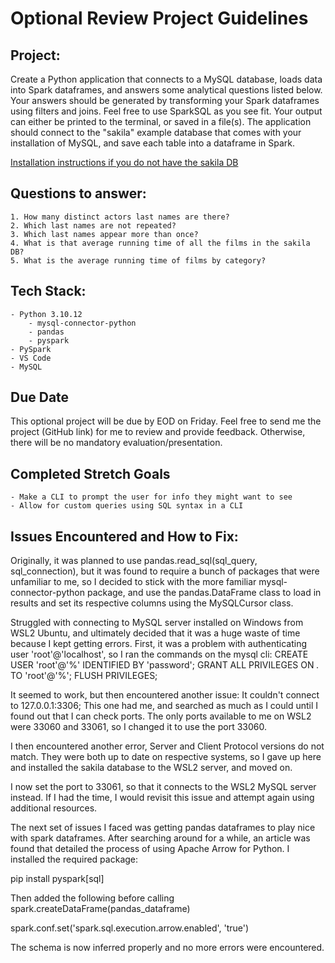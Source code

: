 # Optional Review Project Guidelines

## Project:
Create a Python application that connects to a MySQL database,
loads data into Spark dataframes, and answers some analytical questions listed below. 
Your answers should be generated by transforming your Spark dataframes using
filters and joins. Feel free to use SparkSQL as you see fit. Your output
can either be printed to the terminal, or saved in a file(s).
The application should connect to the "sakila" example database that comes with
your installation of MySQL, and save each table into a dataframe in Spark.

[Installation instructions if you do not have the sakila DB](https://dev.mysql.com/doc/sakila/en/sakila-installation.html)


## Questions to answer:

    1. How many distinct actors last names are there?
    2. Which last names are not repeated?
    3. Which last names appear more than once?
    4. What is that average running time of all the films in the sakila DB?
    5. What is the average running time of films by category?

## Tech Stack:
    - Python 3.10.12
        - mysql-connector-python
        - pandas
        - pyspark
    - PySpark
    - VS Code
    - MySQL

## Due Date

This optional project will be due by EOD on Friday. Feel free to send me the project (GitHub link)
for me to review and provide feedback. Otherwise, there will be no mandatory evaluation/presentation.

## Completed Stretch Goals

    - Make a CLI to prompt the user for info they might want to see
    - Allow for custom queries using SQL syntax in a CLI

## Issues Encountered and How to Fix:

Originally, it was planned to use pandas.read_sql(sql_query, sql_connection), but it was found to require a bunch of packages that were unfamiliar to me, so 
I decided to stick with the more familiar mysql-connector-python package, and use the pandas.DataFrame class to load in results and set its respective columns using the MySQLCursor class.

Struggled with connecting to MySQL server installed on Windows from WSL2 Ubuntu, and 
ultimately decided that it was a huge waste of time because I kept getting errors. 
First, it was a problem with authenticating user 'root'@'localhost', so I ran the commands on the mysql cli: 
CREATE USER 'root'@'%' IDENTIFIED BY 'password'; 
GRANT ALL PRIVILEGES ON *.* TO 'root'@'%';
FLUSH PRIVILEGES;

It seemed to work, but then encountered another issue: It couldn't connect to 127.0.0.1:3306; 
This one had me, and searched as much as I could until I found out that I can check ports. 
The only ports available to me on WSL2 were 33060 and 33061, so I changed it to use the port 33060. 

I then encountered another error, Server and Client Protocol versions do not match. 
They were both up to date on respective systems, so I gave up here and installed the 
sakila database to the WSL2 server, and moved on. 

I now set the port to 33061, so that it connects to the WSL2 MySQL server instead. If I had the time, 
I would revisit this issue and attempt again using additional resources. 

The next set of issues I faced was getting pandas dataframes to play nice with spark dataframes. 
After searching around for a while, an article was found that detailed the process of using Apache Arrow 
for Python. I installed the required package:

pip install pyspark[sql] 

Then added the following before calling spark.createDataFrame(pandas_dataframe)

spark.conf.set('spark.sql.execution.arrow.enabled', 'true') 

The schema is now inferred properly and no more errors were encountered.